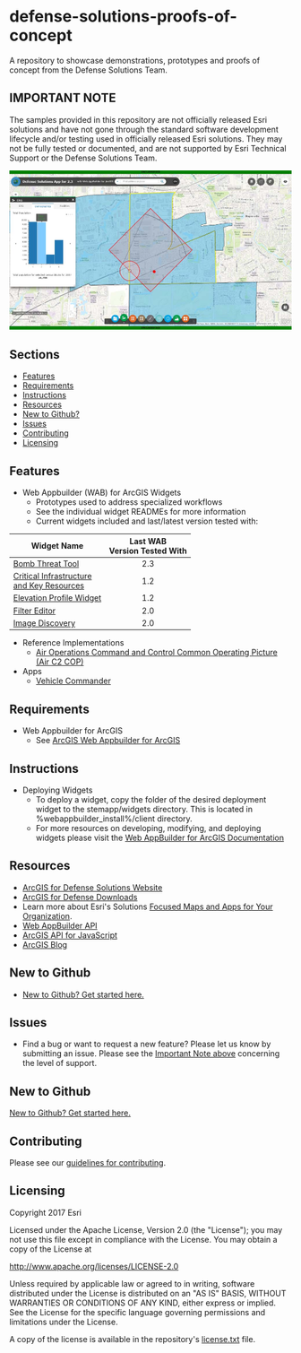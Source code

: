 # defense-solutions-proofs-of-concept

A repository to showcase demonstrations, prototypes and proofs of concept from the Defense Solutions Team.

## IMPORTANT NOTE

The samples provided in this repository are not officially released Esri solutions and have not gone through the standard software development lifecycle and/or testing used in officially released Esri solutions. They may not be fully tested or documented, and are not supported by Esri Technical Support or the Defense Solutions Team.  

![Screenshot][ss]

## Sections

* [Features](#features)
* [Requirements](#requirements)
* [Instructions](#instructions)
* [Resources](#resources)
* [New to Github?](#new-to-github)
* [Issues](#issues)
* [Contributing](#contributing)
* [Licensing](#licensing)

## Features

* Web Appbuilder (WAB) for ArcGIS Widgets
    * Prototypes used to address specialized workflows
    * See the individual widget READMEs for more information
    * Current widgets included and last/latest version tested with:

| Widget Name | Last WAB<br>Version Tested With | 
|---------------------------------|:-------------------------------:|
| [Bomb Threat Tool](./widgets/BombThreat/README.md) | 2.3 |
| [Critical Infrastructure <br>and Key Resources](./widgets/CI_KR_Chart/README.md) | 1.2 | 
| [Elevation Profile Widget](./widgets/ElevationProfileTable/README.md) | 1.2 | 
| [Filter Editor](./widgets/FilterEditor/README.md) | 2.0 | 
| [Image Discovery](./widgets/ImageDiscovery/README.md) | 2.0 | 

* Reference Implementations
    * [Air Operations Command and Control Common Operating Picture (Air C2 COP)](./reference-implementations/air-c2-cop/README.md)
* Apps
    * [Vehicle Commander](./apps/vehicle-commander-java/README.md)

## Requirements

* Web Appbuilder for ArcGIS
    * See [ArcGIS Web Appbuilder for ArcGIS](http://developers.arcgis.com/web-appbuilder/)

## Instructions

* Deploying Widgets
    * To deploy a widget, copy the folder of the desired deployment widget to the stemapp/widgets directory. This is located in %webappbuilder_install%/client directory.
    * For more resources on developing, modifying, and deploying widgets please visit the
[Web AppBuilder for ArcGIS Documentation](https://developers.arcgis.com/web-appbuilder)

## Resources

* [ArcGIS for Defense Solutions Website](http://solutions.arcgis.com/defense)
* [ArcGIS for Defense Downloads](http://appsforms.esri.com/products/download/#ArcGIS_for_Defense)
* Learn more about Esri's Solutions [Focused Maps and Apps for Your Organization](http://solutions.arcgis.com/).
* [Web AppBuilder API](https://developers.arcgis.com/web-appbuilder/api-reference/css-framework.htm)
* [ArcGIS API for JavaScript](https://developers.arcgis.com/javascript/)
* [ArcGIS Blog](http://blogs.esri.com/esri/arcgis/)

## New to Github

* [New to Github? Get started here.](https://github.com/Esri/esri.github.com/blob/master/help/esri-getting-to-know-github.html)

## Issues

* Find a bug or want to request a new feature?  Please let us know by submitting an issue. Please see the [Important Note above](#important-note) concerning the level of support.

## New to Github

[New to Github? Get started here.](http://htmlpreview.github.com/?https://github.com/Esri/esri.github.com/blob/master/help/esri-getting-to-know-github.html)

## Contributing

Please see our [guidelines for contributing](./CONTRIBUTING.md).

## Licensing

Copyright 2017 Esri

Licensed under the Apache License, Version 2.0 (the "License");
you may not use this file except in compliance with the License.
You may obtain a copy of the License at

   http://www.apache.org/licenses/LICENSE-2.0

Unless required by applicable law or agreed to in writing, software
distributed under the License is distributed on an "AS IS" BASIS,
WITHOUT WARRANTIES OR CONDITIONS OF ANY KIND, either express or implied.
See the License for the specific language governing permissions and
limitations under the License.

A copy of the license is available in the repository's
[license.txt](LICENSE.txt) file.

[ss]: widgets/ERG/images/screenshot.jpg
